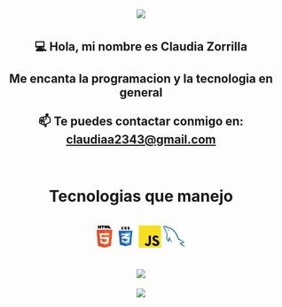 <h1 align="center">
    <a href="https://git.io/typing-svg">
        <img src="https://readme-typing-svg.herokuapp.com?font=Poppins&size=30&duration=6000&color=2B5EFF&center=true&vCenter=true&width=600&lines=Sean+todos+bienvenidos+;Al+overview+de+Claudia+Zorrilla">
    </a>
</h1>

<h2 align="center">
   💻 Hola, mi nombre es Claudia Zorrilla
    <br>
    <br>
    Me encanta la programacion y la tecnologia en general
    <br>
    <br>
    📫 Te puedes contactar conmigo en: <a href="mailto: claudiaa2343@gmail.com">claudiaa2343@gmail.com</a>
</h2>
<br>

<h1 align="center">Tecnologias que manejo</h1>
<br>

<div align="center">
    <code><img title="HTML5" height="40" src="./images/html5.svg"></code>
    <code><img title="CSS" height="40" src="./images/css.svg"></code>
    <code><img title="JavaScript" height="40" src="./images/javascript.svg"></code>
    <code><img title="MYSQL" height="40" src="./images/mysql.svg"></code>
</div>
<br>
<br>

<div align="center">
    <a href="https://github.com/anuraghazra/github-readme-stats">
        <img align="center" width="90%" src="http://github-readme-streak-stats.herokuapp.com?user=ClaudiaZorrilla2343&show_icons=true&theme=holi-theme&icon_color=5FAAED&bg_color=030314&title_color=5FAAED&border_color=61dafb&hide_border=true">
    </a>
</div>
<br>

<div align="center">
    <img align="center" src="https://activity-graph.herokuapp.com/graph?username=ClaudiaZorrilla2343&theme=react-dark&bg_color=030314&color=5FAAED&hide_border=true" width="90%"/>
</div>
<br>
